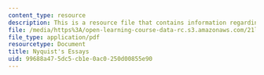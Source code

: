 ```yaml
---
content_type: resource
description: This is a resource file that contains information regarding reading 4.
file: /media/https%3A/open-learning-course-data-rc.s3.amazonaws.com/21l-705-major-authors-rewriting-genesis-paradise-lost-and-twentieth-century-fantasy-spring-2009/99688a475dc5cb1e0ac0250d00855e90_MIT21L_705S09_read04.pdf
file_type: application/pdf
resourcetype: Document
title: Nyquist's Essays
uid: 99688a47-5dc5-cb1e-0ac0-250d00855e90
---
```


